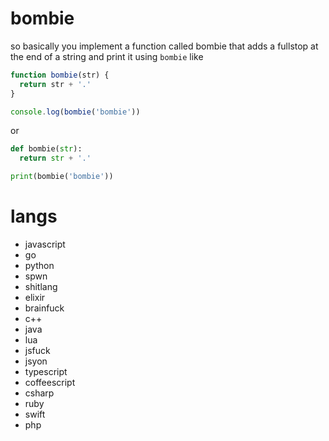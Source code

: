 # bombie
so basically you implement a function called bombie that adds a fullstop at the end of a string and print it using `bombie` like
```js
function bombie(str) {
  return str + '.'
}

console.log(bombie('bombie'))
```
or
```py
def bombie(str):
  return str + '.'

print(bombie('bombie'))
```

# langs
- javascript
- go
- python
- spwn
- shitlang
- elixir
- brainfuck
- c++
- java
- lua
- jsfuck
- jsyon
- typescript
- coffeescript
- csharp
- ruby
- swift
- php